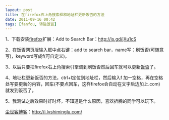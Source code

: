```yaml
---
layout: post
title: 在firefox右上角搜索框和地址栏更新饭否的方法
date: 2011-09-16 00:42
tags: [fanfou, 转贴饭否]
---
```

1、下载安装<a href="http://i.lvshiminglu.com/tag/firefox" target="_blank">firefox</a>扩展：Add to Search Bar：<a href="http://is.gd/jXu1cS " target="_blank">http://is.gd/jXu1cS </a>

2、在饭否网页版输入框中点右键：add to search bar，name写：刷饭否(可随意写)，keyword写成f(可自定义)。

3、以后只要把firefox右上角搜索引擎调到刷饭否然后回车就可以更新<a href="http://i.lvshiminglu.com/tag/%e9%a5%ad%e5%90%a6" target="_blank">饭否</a>了。

4、地址栏更新饭否的方法，ctrl+l定位到地址栏，然后输入f 加一空格，再在空格处写要更新的内容，回车(不要点回车，这样firefox会自动在文字后边加上.com)就发到饭否了。

5、我测试之后效果时好时坏，不知道是什么原因，喜欢折腾的同学可以玩下。


<a href="http://i.lvshiminglu.com/">尘世客博客</a>：<a href="http://i.lvshiminglu.com/">http://i.lvshiminglu.com/</a>

